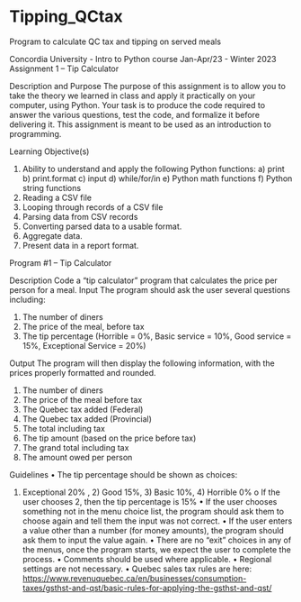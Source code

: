 # Tipping_QCtax
Program to calculate QC tax and tipping on served meals

Concordia University - Intro to Python course Jan-Apr/23 - Winter 2023
Assignment 1 – Tip Calculator

Description and Purpose
The purpose of this assignment is to allow you to take the theory we learned in class and apply it practically on your computer, using Python.
Your task is to produce the code required to answer the various questions, test the code, and formalize it before delivering it.
This assignment is meant to be used as an introduction to programming.

Learning Objective(s)
1) Ability to understand and apply the following Python functions:
a) print
b) print.format
c) input
d) while/for/in
e) Python math functions
f) Python string functions
2) Reading a CSV file
3) Looping through records of a CSV file
4) Parsing data from CSV records
5) Converting parsed data to a usable format.
6) Aggregate data.
7) Present data in a report format.

Program #1 – Tip Calculator

Description
Code a “tip calculator” program that calculates the price per person for a meal.
Input
The program should ask the user several questions including:
1. The number of diners
2. The price of the meal, before tax
3. The tip percentage (Horrible = 0%, Basic service = 10%,
Good service = 15%, Exceptional Service = 20%)

Output
The program will then display the following information, with the prices properly formatted and rounded.
1. The number of diners
2. The price of the meal before tax
3. The Quebec tax added (Federal)
4. The Quebec tax added (Provincial)
5. The total including tax
6. The tip amount (based on the price before tax)
7. The grand total including tax
8. The amount owed per person

Guidelines
• The tip percentage should be shown as choices:
1) Exceptional 20% , 2) Good 15%, 3) Basic 10%, 4) Horrible 0%
o If the user chooses 2, then the tip percentage is 15%
• If the user chooses something not in the menu choice list, the program should ask them to choose again and tell them the input was not correct.
• If the user enters a value other than a number (for money amounts), the program should ask them to input the value again.
• There are no “exit” choices in any of the menus, once the program starts, we expect the user to complete the process.
• Comments should be used where applicable.
• Regional settings are not necessary.
• Quebec sales tax rules are here: https://www.revenuquebec.ca/en/businesses/consumption-taxes/gsthst-and-qst/basic-rules-for-applying-the-gsthst-and-qst/
